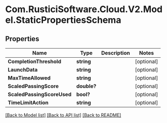 # Com.RusticiSoftware.Cloud.V2.Model.StaticPropertiesSchema
## Properties

Name | Type | Description | Notes
------------ | ------------- | ------------- | -------------
**CompletionThreshold** | **string** |  | [optional] 
**LaunchData** | **string** |  | [optional] 
**MaxTimeAllowed** | **string** |  | [optional] 
**ScaledPassingScore** | **double?** |  | [optional] 
**ScaledPassingScoreUsed** | **bool?** |  | [optional] 
**TimeLimitAction** | **string** |  | [optional] 

[[Back to Model list]](../README.md#documentation-for-models) [[Back to API list]](../README.md#documentation-for-api-endpoints) [[Back to README]](../README.md)


